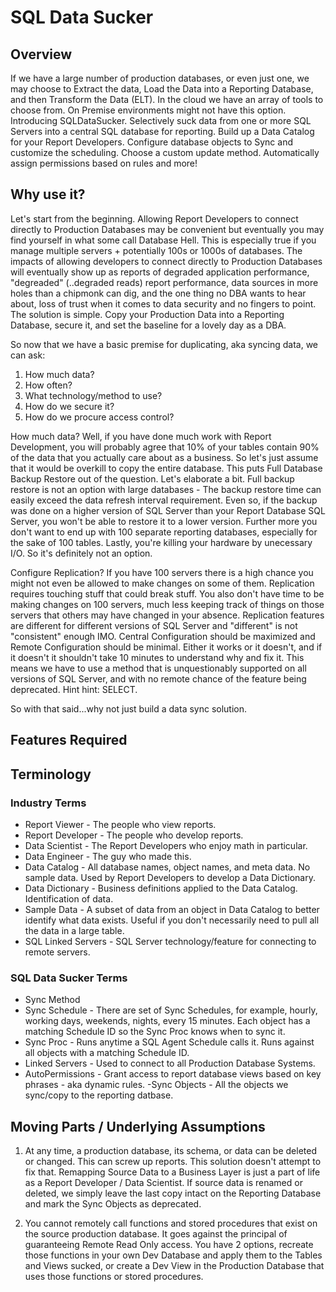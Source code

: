# SQL Data Sucker

## Overview

If we have a large number of production databases, or even just one, we may choose to Extract the data, Load the Data into a Reporting Database, and then Transform the Data (ELT).  In the cloud we have an array of tools to choose from.  On Premise environments might not have this option.  Introducing SQLDataSucker.  Selectively suck data from one or more SQL Servers into a central SQL database for reporting.  Build up a Data Catalog for your Report Developers.  Configure database objects to Sync and customize the scheduling.  Choose a custom update method.  Automatically assign permissions based on rules and more!

## Why use it?

Let's start from the beginning.  Allowing Report Developers to connect directly to Production Databases may be convenient but eventually you may find yourself in what some call Database Hell.  This is especially true if you manage multiple servers + potentially 100s or 1000s of databases.  The impacts of allowing developers to connect directly to Production Databases will eventually show up as reports of degraded application performance, "degreaded" (..degraded reads) report performance, data sources in more holes than a chipmonk can dig, and the one thing no DBA wants to hear about, loss of trust when it comes to data security and no fingers to point.  The solution is simple.  Copy your Production Data into a Reporting Database, secure it, and set the baseline for a lovely day as a DBA.

So now that we have a basic premise for duplicating, aka syncing data, we can ask:

1. How much data?
2. How often?
3. What technology/method to use?
4. How do we secure it?
5. How do we procure access control?

How much data?  Well, if you have done much work with Report Development, you will probably agree that 10% of your tables contain 90% of the data that you actually care about as a business.  So let's just assume that it would be overkill to copy the entire database.  This puts Full Database Backup Restore out of the question.  Let's elaborate a bit.  Full backup restore is not an option with large databases - The backup restore time can easily exceed the data refresh interval requirement.  Even so, if the backup was done on a higher version of SQL Server than your Report Database SQL Server, you won't be able to restore it to a lower version.  Further more you don't want to end up with 100 separate reporting databases, especially for the sake of 100 tables.  Lastly, you're killing your hardware by unecessary I/O.  So it's definitely not an option.

Configure Replication?  If you have 100 servers there is a high chance you might not even be allowed to make changes on some of them.  Replication requires touching stuff that could break stuff.  You also don't have time to be making changes on 100 servers, much less  keeping track of things on those servers that others may have changed in your absence.  Replication features are different for different versions of SQL Server and "different" is not "consistent" enough IMO.  Central Configuration should be maximized and Remote Configuration should be minimal.  Either it works or it doesn't, and if it doesn't it shouldn't take 10 minutes to understand why and fix it.  This means we have to use a method that is unquestionably supported on all versions of SQL Server, and with no remote chance of the feature being deprecated.  Hint hint: SELECT.

So with that said...why not just build a data sync solution.

## Features Required

<in the Project Board>

## Terminology

### Industry Terms
- Report Viewer - The people who view reports.
- Report Developer - The people who develop reports.
- Data Scientist - The Report Developers who enjoy math in particular.
- Data Engineer - The guy who made this.
- Data Catalog - All database names, object names, and meta data.  No sample data.  Used by Report Developers to develop a Data Dictionary.
- Data Dictionary - Business definitions applied to the Data Catalog.  Identification of data.
- Sample Data - A subset of data from an object in Data Catalog to better identify what data exists.  Useful if you don't necessarily need to pull all the data in a large table.
- SQL Linked Servers - SQL Server technology/feature for connecting to remote servers.

### SQL Data Sucker Terms
- Sync Method
- Sync Schedule - There are set of Sync Schedules, for example, hourly, working days, weekends, nights, every 15 minutes.  Each object has a matching Schedule ID so the Sync Proc knows when to sync it.
- Sync Proc - Runs anytime a SQL Agent Schedule calls it.  Runs against all objects with a matching Schedule ID.
- Linked Servers - Used to connect to all Production Database Systems.
- AutoPermissions - Grant access to report database views based on key phrases - aka dynamic rules.
-Sync Objects - All the objects we sync/copy to the reporting datbase.

## Moving Parts / Underlying Assumptions

1. At any time, a production database, its schema, or data can be deleted or changed.  This can screw up reports.  This solution doesn't attempt to fix that.  Remapping Source Data to a Business Layer is just a part of life as a Report Developer / Data Scientist.  If source data is renamed or deleted, we simply leave the last copy intact on the Reporting Database and mark the Sync Objects as deprecated.

2. You cannot remotely call functions and stored procedures that exist on the source production database.  It goes against the principal of guaranteeing Remote Read Only access.  You have 2 options, recreate those functions in your own Dev Database and apply them to the Tables and Views sucked, or create a Dev View in the Production Database that uses those functions or stored procedures.

